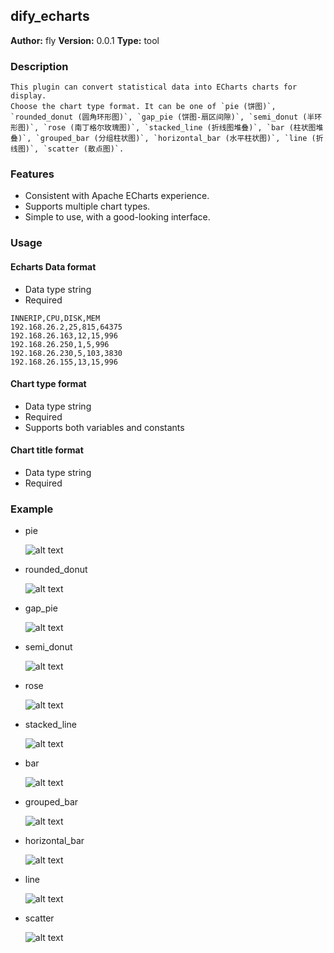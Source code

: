 ## dify_echarts

**Author:** fly
**Version:** 0.0.1
**Type:** tool

### Description
    This plugin can convert statistical data into ECharts charts for display.
    Choose the chart type format. It can be one of `pie (饼图)`, `rounded_donut (圆角环形图)`, `gap_pie (饼图-扇区间隙)`, `semi_donut (半环形图)`, `rose (南丁格尔玫瑰图)`, `stacked_line (折线图堆叠)`, `bar (柱状图堆叠)`, `grouped_bar (分组柱状图)`, `horizontal_bar (水平柱状图)`, `line (折线图)`, `scatter (散点图)`.

### Features
- Consistent with Apache ECharts experience.
- Supports multiple chart types.
- Simple to use, with a good-looking interface.

### Usage
#### Echarts Data format
- Data type string
- Required
```csv
INNERIP,CPU,DISK,MEM
192.168.26.2,25,815,64375
192.168.26.163,12,15,996
192.168.26.250,1,5,996
192.168.26.230,5,103,3830
192.168.26.155,13,15,996
```
#### Chart type format
- Data type string
- Required
- Supports both variables and constants
#### Chart title format
- Data type string
- Required
  
### Example
- pie
  
  ![alt text](./images/image.png)

- rounded_donut
  
  ![alt text](./images/image-1.png)

- gap_pie
  
  ![alt text](./images/image-2.png)

- semi_donut
  
  ![alt text](./images/image-3.png)

- rose
  
  ![alt text](./images/image-4.png)

- stacked_line
  
  ![alt text](./images/image-5.png)

- bar
  
  ![alt text](./images/image-6.png)

- grouped_bar
  
  ![alt text](./images/image-9.png)

- horizontal_bar
  
  ![alt text](./images/image-7.png)

- line
  
  ![alt text](./images/image-8.png)

- scatter
  
  ![alt text](./images/image-10.png)